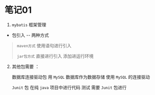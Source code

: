 # 笔记01
1.  `mybatis` 框架管理
  - 包引入 -- 两种方式
  > `maven方式`  使用语句进行引入
  >
  > `jar包方式`  直接进行引入  添加进运行环境

2. 其他包需要 ：

    数据库连接驱动包  用 `MySQL` 数据库作为数据存储  使用 `MySQL` 的连接驱动

    `Junit` 包  在纯 `java` 项目中进行代码 测试 需要 `Junit` 包进行